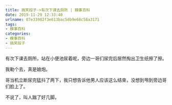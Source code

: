 ```yaml
---
title: 搞笑段子->有次下课去厕所 | 糗事百科
date: 2019-11-29 12:33:40
urlname: 07e33982f3e613bac5db9e68c58a3171
tags: 
- 糗事百科
categories:
- 糗事百科
- 搞笑段子
---
```

有次下课去厕所，站在小便池尿着呢，旁边一哥们尿完后居然掏出卫生纸擦了擦。

我勒个去，真是娘炮。

哥当机立断尿完猛抖了两下，我只想告诉他男人应该这么结束，没想到甩到旁边哥们脸上了。

不说了，叫人踹了好几脚。


